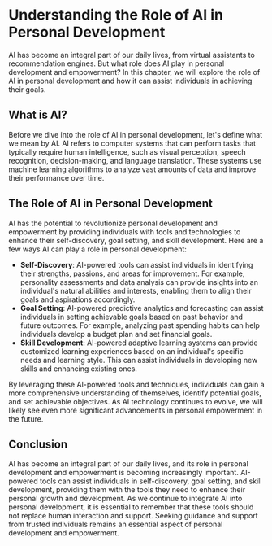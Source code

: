 Understanding the Role of AI in Personal Development
============================================================================================================

AI has become an integral part of our daily lives, from virtual assistants to recommendation engines. But what role does AI play in personal development and empowerment? In this chapter, we will explore the role of AI in personal development and how it can assist individuals in achieving their goals.

What is AI?
-----------

Before we dive into the role of AI in personal development, let's define what we mean by AI. AI refers to computer systems that can perform tasks that typically require human intelligence, such as visual perception, speech recognition, decision-making, and language translation. These systems use machine learning algorithms to analyze vast amounts of data and improve their performance over time.

The Role of AI in Personal Development
--------------------------------------

AI has the potential to revolutionize personal development and empowerment by providing individuals with tools and technologies to enhance their self-discovery, goal setting, and skill development. Here are a few ways AI can play a role in personal development:

* **Self-Discovery**: AI-powered tools can assist individuals in identifying their strengths, passions, and areas for improvement. For example, personality assessments and data analysis can provide insights into an individual's natural abilities and interests, enabling them to align their goals and aspirations accordingly.
* **Goal Setting**: AI-powered predictive analytics and forecasting can assist individuals in setting achievable goals based on past behavior and future outcomes. For example, analyzing past spending habits can help individuals develop a budget plan and set financial goals.
* **Skill Development**: AI-powered adaptive learning systems can provide customized learning experiences based on an individual's specific needs and learning style. This can assist individuals in developing new skills and enhancing existing ones.

By leveraging these AI-powered tools and techniques, individuals can gain a more comprehensive understanding of themselves, identify potential goals, and set achievable objectives. As AI technology continues to evolve, we will likely see even more significant advancements in personal empowerment in the future.

Conclusion
----------

AI has become an integral part of our daily lives, and its role in personal development and empowerment is becoming increasingly important. AI-powered tools can assist individuals in self-discovery, goal setting, and skill development, providing them with the tools they need to enhance their personal growth and development. As we continue to integrate AI into personal development, it is essential to remember that these tools should not replace human interaction and support. Seeking guidance and support from trusted individuals remains an essential aspect of personal development and empowerment.
